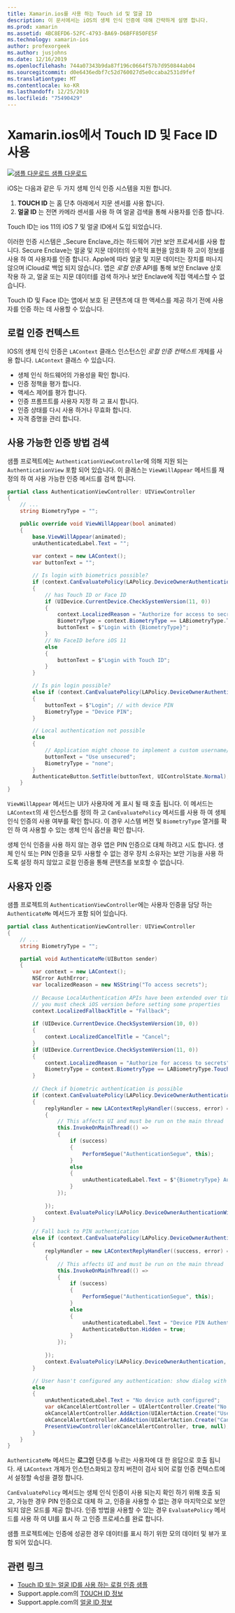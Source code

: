 ```yaml
---
title: Xamarin.ios를 사용 하는 Touch id 및 얼굴 ID
description: 이 문서에서는 iOS의 생체 인식 인증에 대해 간략하게 설명 합니다.
ms.prod: xamarin
ms.assetid: 4BC8EFD6-52FC-4793-BA69-D6BFF850FE5F
ms.technology: xamarin-ios
author: profexorgeek
ms.author: jusjohns
ms.date: 12/16/2019
ms.openlocfilehash: 744a07343b9da87f196c0664f57b7d950844ab04
ms.sourcegitcommit: d0e6436edbf7c52d760027d5e0ccaba2531d9fef
ms.translationtype: MT
ms.contentlocale: ko-KR
ms.lasthandoff: 12/25/2019
ms.locfileid: "75490429"
---
```

# <a name="use-touch-id-and-face-id-with-xamarinios"></a>Xamarin.ios에서 Touch ID 및 Face ID 사용

[![샘플 다운로드](~/media/shared/download.png) 샘플 다운로드](https://docs.microsoft.com/samples/xamarin/ios-samples/ios11-faceidsample/)

iOS는 다음과 같은 두 가지 생체 인식 인증 시스템을 지원 합니다.

1. **TOUCH ID** 는 홈 단추 아래에서 지문 센서를 사용 합니다.
1. **얼굴 ID** 는 전면 카메라 센서를 사용 하 여 얼굴 검색을 통해 사용자를 인증 합니다.

Touch ID는 ios 11의 iOS 7 및 얼굴 ID에서 도입 되었습니다.

이러한 인증 시스템은 _Secure Enclave_라는 하드웨어 기반 보안 프로세서를 사용 합니다. Secure Enclave는 얼굴 및 지문 데이터의 수학적 표현을 암호화 하 고이 정보를 사용 하 여 사용자를 인증 합니다. Apple에 따라 얼굴 및 지문 데이터는 장치를 떠나지 않으며 iCloud로 백업 되지 않습니다. 앱은 _로컬 인증_ API를 통해 보안 Enclave 상호 작용 하 고, 얼굴 또는 지문 데이터를 검색 하거나 보안 Enclave에 직접 액세스할 수 없습니다.

Touch ID 및 Face ID는 앱에서 보호 된 콘텐츠에 대 한 액세스를 제공 하기 전에 사용자를 인증 하는 데 사용할 수 있습니다.

## <a name="local-authentication-context"></a>로컬 인증 컨텍스트

IOS의 생체 인식 인증은 `LAContext` 클래스 인스턴스인 _로컬 인증 컨텍스트_ 개체를 사용 합니다. `LAContext` 클래스 수 있습니다.

- 생체 인식 하드웨어의 가용성을 확인 합니다.
- 인증 정책을 평가 합니다.
- 액세스 제어를 평가 합니다.
- 인증 프롬프트를 사용자 지정 하 고 표시 합니다.
- 인증 상태를 다시 사용 하거나 무효화 합니다.
- 자격 증명을 관리 합니다.

## <a name="detect-available-authentication-methods"></a>사용 가능한 인증 방법 검색

샘플 프로젝트에는 `AuthenticationViewController`에 의해 지원 되는 `AuthenticationView` 포함 되어 있습니다. 이 클래스는 `ViewWillAppear` 메서드를 재정의 하 여 사용 가능한 인증 메서드를 검색 합니다.

```csharp
partial class AuthenticationViewController: UIViewController
{
    // ...
    string BiometryType = "";

    public override void ViewWillAppear(bool animated)
    {
        base.ViewWillAppear(animated);
        unAuthenticatedLabel.Text = "";
    
        var context = new LAContext();
        var buttonText = "";

        // Is login with biometrics possible?
        if (context.CanEvaluatePolicy(LAPolicy.DeviceOwnerAuthenticationWithBiometrics, out var authError1))
        {
            // has Touch ID or Face ID
            if (UIDevice.CurrentDevice.CheckSystemVersion(11, 0))
            {
                context.LocalizedReason = "Authorize for access to secrets"; // iOS 11
                BiometryType = context.BiometryType == LABiometryType.TouchId ? "Touch ID" : "Face ID";
                buttonText = $"Login with {BiometryType}";
            }
            // No FaceID before iOS 11
            else
            {
                buttonText = $"Login with Touch ID";
            }
        }

        // Is pin login possible?
        else if (context.CanEvaluatePolicy(LAPolicy.DeviceOwnerAuthentication, out var authError2))
        {
            buttonText = $"Login"; // with device PIN
            BiometryType = "Device PIN";
        }

        // Local authentication not possible
        else
        {
            // Application might choose to implement a custom username/password
            buttonText = "Use unsecured";
            BiometryType = "none";
        }
        AuthenticateButton.SetTitle(buttonText, UIControlState.Normal);
    }
}
```

`ViewWillAppear` 메서드는 UI가 사용자에 게 표시 될 때 호출 됩니다. 이 메서드는 `LAContext`의 새 인스턴스를 정의 하 고 `CanEvaluatePolicy` 메서드를 사용 하 여 생체 인식 인증의 사용 여부를 확인 합니다. 이 경우 시스템 버전 및 `BiometryType` 열거를 확인 하 여 사용할 수 있는 생체 인식 옵션을 확인 합니다.

생체 인식 인증을 사용 하지 않는 경우 앱은 PIN 인증으로 대체 하려고 시도 합니다. 생체 인식 또는 PIN 인증을 모두 사용할 수 없는 경우 장치 소유자는 보안 기능을 사용 하도록 설정 하지 않았고 로컬 인증을 통해 콘텐츠를 보호할 수 없습니다.

## <a name="authenticate-a-user"></a>사용자 인증

샘플 프로젝트의 `AuthenticationViewController`에는 사용자 인증을 담당 하는 `AuthenticateMe` 메서드가 포함 되어 있습니다.

```csharp
partial class AuthenticationViewController: UIViewController
{
    // ...
    string BiometryType = "";

    partial void AuthenticateMe(UIButton sender)
    {
        var context = new LAContext();
        NSError AuthError;
        var localizedReason = new NSString("To access secrets");
    
        // Because LocalAuthentication APIs have been extended over time,
        // you must check iOS version before setting some properties
        context.LocalizedFallbackTitle = "Fallback";
    
        if (UIDevice.CurrentDevice.CheckSystemVersion(10, 0))
        {
            context.LocalizedCancelTitle = "Cancel";
        }
        if (UIDevice.CurrentDevice.CheckSystemVersion(11, 0))
        {
            context.LocalizedReason = "Authorize for access to secrets";
            BiometryType = context.BiometryType == LABiometryType.TouchId ? "TouchID" : "FaceID";
        }
    
        // Check if biometric authentication is possible
        if (context.CanEvaluatePolicy(LAPolicy.DeviceOwnerAuthenticationWithBiometrics, out AuthError))
        {
            replyHandler = new LAContextReplyHandler((success, error) =>
            {
                // This affects UI and must be run on the main thread
                this.InvokeOnMainThread(() =>
                {
                    if (success)
                    {
                        PerformSegue("AuthenticationSegue", this);
                    }
                    else
                    {
                        unAuthenticatedLabel.Text = $"{BiometryType} Authentication Failed";
                    }
                });
    
            });
            context.EvaluatePolicy(LAPolicy.DeviceOwnerAuthenticationWithBiometrics, localizedReason, replyHandler);
        }

        // Fall back to PIN authentication
        else if (context.CanEvaluatePolicy(LAPolicy.DeviceOwnerAuthentication, out AuthError))
        {
            replyHandler = new LAContextReplyHandler((success, error) =>
            {
                // This affects UI and must be run on the main thread
                this.InvokeOnMainThread(() =>
                {
                    if (success)
                    {
                        PerformSegue("AuthenticationSegue", this);
                    }
                    else
                    {
                        unAuthenticatedLabel.Text = "Device PIN Authentication Failed";
                        AuthenticateButton.Hidden = true;
                    }
                });
    
            });
            context.EvaluatePolicy(LAPolicy.DeviceOwnerAuthentication, localizedReason, replyHandler);
        }

        // User hasn't configured any authentication: show dialog with options
        else
        {
            unAuthenticatedLabel.Text = "No device auth configured";
            var okCancelAlertController = UIAlertController.Create("No authentication", "This device does't have authentication configured.", UIAlertControllerStyle.Alert);
            okCancelAlertController.AddAction(UIAlertAction.Create("Use unsecured", UIAlertActionStyle.Default, alert => PerformSegue("AuthenticationSegue", this)));
            okCancelAlertController.AddAction(UIAlertAction.Create("Cancel", UIAlertActionStyle.Cancel, alert => Console.WriteLine("Cancel was clicked")));
            PresentViewController(okCancelAlertController, true, null);
        }
    } 
}
```

`AuthenticateMe` 메서드는 **로그인** 단추를 누르는 사용자에 대 한 응답으로 호출 됩니다. 새 `LAContext` 개체가 인스턴스화되고 장치 버전이 검사 되어 로컬 인증 컨텍스트에서 설정할 속성을 결정 합니다.

`CanEvaluatePolicy` 메서드는 생체 인식 인증이 사용 되는지 확인 하기 위해 호출 되 고, 가능한 경우 PIN 인증으로 대체 하 고, 인증을 사용할 수 없는 경우 마지막으로 보안 되지 않은 모드를 제공 합니다. 인증 방법을 사용할 수 있는 경우 `EvaluatePolicy` 메서드를 사용 하 여 UI를 표시 하 고 인증 프로세스를 완료 합니다.

샘플 프로젝트에는 인증에 성공한 경우 데이터를 표시 하기 위한 모의 데이터 및 뷰가 포함 되어 있습니다.

## <a name="related-links"></a>관련 링크

- [Touch ID 또는 얼굴 ID를 사용 하는 로컬 인증 샘플](https://docs.microsoft.com/samples/xamarin/ios-samples/ios11-faceidsample/)
- Support.apple.com의 [TOUCH ID 정보](https://support.apple.com/en-us/HT204587)
- Support.apple.com의 [얼굴 ID 정보](https://support.apple.com/en-us/HT208108)

